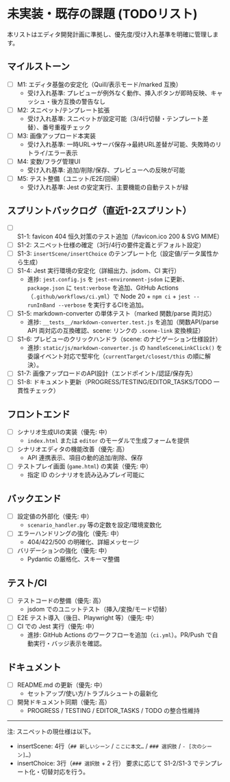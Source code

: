 # 未実装・既存の課題 (TODOリスト)

本リストはエディタ開発計画に準拠し、優先度/受け入れ基準を明確に管理します。

## マイルストーン

- [ ] M1: エディタ基盤の安定化（Quill/表示モード/marked 互換）
  - 受け入れ基準: プレビューが例外なく動作、挿入ボタンが即時反映、キャッシュ・後方互換の警告なし
- [ ] M2: スニペット/テンプレート拡張
  - 受け入れ基準: スニペットが設定可能（3/4行切替・テンプレート差替）、番号重複チェック
- [ ] M3: 画像アップロード本実装
  - 受け入れ基準: 一時URL→サーバ保存→最終URL差替が可能、失敗時のリトライ/エラー表示
- [ ] M4: 変数/フラグ管理UI
  - 受け入れ基準: 追加/削除/保存、プレビューへの反映が可能
- [ ] M5: テスト整備（ユニット/E2E/回帰）
  - 受け入れ基準: Jest の安定実行、主要機能の自動テストが緑

## スプリントバックログ（直近1-2スプリント）

- [ ] S1-1: favicon 404 恒久対策のテスト追加（/favicon.ico 200 & SVG MIME）
- [ ] S1-2: スニペット仕様の確定（3行/4行の要件定義とデフォルト設定）
- [ ] S1-3: `insertScene/insertChoice` のテンプレート化（設定値/データ属性から生成）
- [ ] S1-4: Jest 実行環境の安定化（詳細出力、jsdom、CI 実行）
  - 進捗: `jest.config.js` を `jest-environment-jsdom` に更新、`package.json` に `test:verbose` を追加、GitHub Actions（`.github/workflows/ci.yml`）で Node 20 + `npm ci` + `jest --runInBand --verbose` を実行するCIを追加。
- [ ] S1-5: markdown-converter の単体テスト（marked 関数/parse 両対応）
  - 進捗: `__tests__/markdown-converter.test.js` を追加（関数API/parse API 両対応の互換確認、scene: リンクの `.scene-link` 変換検証）
- [ ] S1-6: プレビューのクリックハンドラ（scene: のナビゲーション仕様設計）
  - 進捗: `static/js/markdown-converter.js` の `handleSceneLinkClick()` を委譲イベント対応で堅牢化（`currentTarget/closest/this` の順に解決）。
- [ ] S1-7: 画像アップロードのAPI設計（エンドポイント/認証/保存先）
- [ ] S1-8: ドキュメント更新（PROGRESS/TESTING/EDITOR_TASKS/TODO 一貫性チェック）

## フロントエンド

- [ ] シナリオ生成UIの実装（優先: 中）
  - `index.html` または `editor` のモーダルで生成フォームを提供
- [ ] シナリオエディタの機能改善（優先: 高）
  - API 連携表示、項目の動的追加/削除、保存
- [ ] テストプレイ画面 (`game.html`) の実装（優先: 中）
  - 指定 ID のシナリオを読み込みプレイ可能に

## バックエンド

- [ ] 設定値の外部化（優先: 中）
  - `scenario_handler.py` 等の定数を設定/環境変数化
- [ ] エラーハンドリングの強化（優先: 中）
  - 404/422/500 の明確化、詳細メッセージ
- [ ] バリデーションの強化（優先: 中）
  - Pydantic の厳格化、スキーマ整備

## テスト/CI

- [ ] テストコードの整備（優先: 高）
  - jsdom でのユニットテスト（挿入/変換/モード切替）
- [ ] E2E テスト導入（後日、Playwright 等）（優先: 中）
- [ ] CI での Jest 実行（優先: 中）
  - 進捗: GitHub Actions のワークフローを追加（`ci.yml`）。PR/Push で自動実行・バッジ表示を確認。

## ドキュメント

- [ ] README.md の更新（優先: 中）
  - セットアップ/使い方/トラブルシュートの最新化
- [ ] 開発ドキュメント同期（優先: 高）
  - PROGRESS / TESTING / EDITOR_TASKS / TODO の整合性維持

---

注: スニペットの現仕様は以下。
- insertScene: 4行（`## 新しいシーン` / `ここに本文…` / `### 選択肢` / `- [次のシーン]…`）
- insertChoice: 3行（`### 選択肢` + 2 行）
要求に応じて S1-2/S1-3 でテンプレート化・切替対応を行う。
